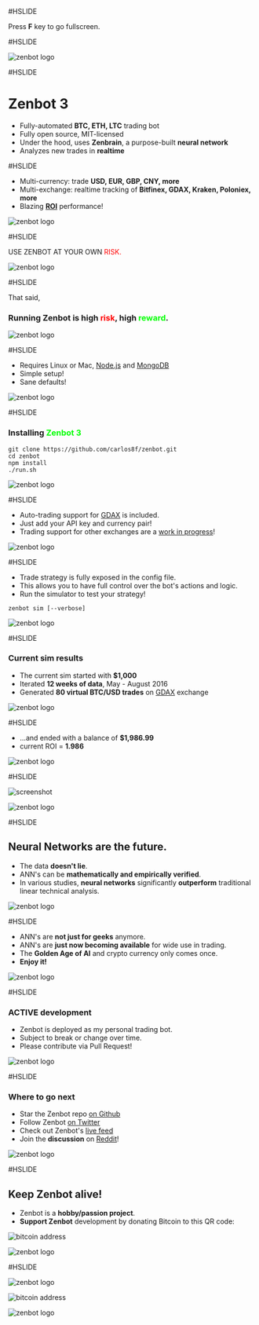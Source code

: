 #HSLIDE

Press **F** key to go fullscreen.

#HSLIDE

![zenbot logo](https://rawgit.com/carlos8f/zenbot/master/assets/zenbot_3_logo.png)

#HSLIDE

# Zenbot 3

- Fully-automated **BTC, ETH, LTC** trading bot
- Fully open source, MIT-licensed
- Under the hood, uses **Zenbrain**, a purpose-built **neural network**
- Analyzes new trades in **realtime**

#HSLIDE

- Multi-currency: trade **USD, EUR, GBP, CNY, more**
- Multi-exchange: realtime tracking of **Bitfinex, GDAX, Kraken, Poloniex, more**
- Blazing **[ROI](https://en.wikipedia.org/wiki/Return_on_investment)** performance!

![zenbot logo](https://rawgit.com/carlos8f/zenbot/master/assets/zenbot_3_logo_sm.png)

#HSLIDE

USE ZENBOT AT YOUR OWN <span style="color:red">RISK.</span>

![zenbot logo](https://rawgit.com/carlos8f/zenbot/master/assets/zenbot_3_logo_sm.png)

#HSLIDE

That said,

### Running Zenbot is high <span style="color:red">risk</span>, high <span style="color:lime">reward</span>.

![zenbot logo](https://rawgit.com/carlos8f/zenbot/master/assets/zenbot_3_logo_sm.png)

#HSLIDE

- Requires Linux or Mac, [Node.js](https://nodejs.org) and [MongoDB](https://mongodb.com)
- Simple setup!
- Sane defaults!

![zenbot logo](https://rawgit.com/carlos8f/zenbot/master/assets/zenbot_3_logo_sm.png)

#HSLIDE

### Installing <span style="color:lime">Zenbot 3</span>

```
git clone https://github.com/carlos8f/zenbot.git
cd zenbot
npm install
./run.sh
```

![zenbot logo](https://rawgit.com/carlos8f/zenbot/master/assets/zenbot_3_logo_sm.png)

#HSLIDE

- Auto-trading support for [GDAX](https://gdax.com/) is included.
- Just add your API key and currency pair!
- Trading support for other exchanges are a [work in progress](https://github.com/carlos8f/zenbot/issues)!

![zenbot logo](https://rawgit.com/carlos8f/zenbot/master/assets/zenbot_3_logo_sm.png)

#HSLIDE

- Trade strategy is fully exposed in the config file.
- This allows you to have full control over the bot's actions and logic.
- Run the simulator to test your strategy!

```
zenbot sim [--verbose]
```

![zenbot logo](https://rawgit.com/carlos8f/zenbot/master/assets/zenbot_3_logo_sm.png)

#HSLIDE

### Current sim results

- The current sim started with **$1,000**
- Iterated **12 weeks of data**, May - August 2016
- Generated **80 virtual BTC/USD trades** on [GDAX](https://gdax.com) exchange

![zenbot logo](https://rawgit.com/carlos8f/zenbot/master/assets/zenbot_3_logo_sm.png)

#HSLIDE

- ...and ended with a balance of **$1,986.99**
- current ROI = **1.986**

![zenbot logo](https://rawgit.com/carlos8f/zenbot/master/assets/zenbot_3_logo_sm.png)

#HSLIDE

![screenshot](https://cloud.githubusercontent.com/assets/106763/17820631/94c99a20-6602-11e6-8175-39b71c6a085e.png)

![zenbot logo](https://rawgit.com/carlos8f/zenbot/master/assets/zenbot_3_logo_sm.png)

#HSLIDE

## Neural Networks are the future.

- The data **doesn't lie**.
- ANN's can be **mathematically and empirically verified**.
- In various studies, **neural networks** significantly **outperform** traditional linear technical analysis.

![zenbot logo](https://rawgit.com/carlos8f/zenbot/master/assets/zenbot_3_logo_sm.png)

#HSLIDE

- ANN's are **not just for geeks** anymore.
- ANN's are **just now becoming available** for wide use in trading.
- The **Golden Age of AI** and crypto currency only comes once.
- **Enjoy it!**

![zenbot logo](https://rawgit.com/carlos8f/zenbot/master/assets/zenbot_3_logo_sm.png)

#HSLIDE

### ACTIVE development

- Zenbot is deployed as my personal trading bot.
- Subject to break or change over time.
- Please contribute via Pull Request!

![zenbot logo](https://rawgit.com/carlos8f/zenbot/master/assets/zenbot_3_logo_sm.png)

#HSLIDE

### Where to go next

- Star the Zenbot repo [on Github](https://github.com/carlos8f/zenbot)
- Follow Zenbot [on Twitter](https://twitter.com/zenbot_btc)
- Check out Zenbot's [live feed](https://zenbot.s8f.org/)
- Join the **discussion** on [Reddit](https://www.reddit.com/r/Bitcoin/comments/4xqo8q/announcing_zenbot_3_your_new_btcethltc_trading/)!

![zenbot logo](https://rawgit.com/carlos8f/zenbot/master/assets/zenbot_3_logo_sm.png)

#HSLIDE

## Keep Zenbot alive!

- Zenbot is a **hobby/passion project**.
- **Support Zenbot** development by donating Bitcoin to this QR code:

![bitcoin address](https://s8f.org/files/bitcoin.png)

![zenbot logo](https://rawgit.com/carlos8f/zenbot/master/assets/zenbot_3_logo_sm.png)

#HSLIDE

![zenbot logo](https://rawgit.com/carlos8f/zenbot/master/assets/zenbot_3_logo.png)

![bitcoin address](https://s8f.org/files/bitcoin.png)

![zenbot logo](https://rawgit.com/carlos8f/zenbot/master/assets/zenbot_3_logo_sm.png)
